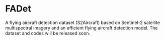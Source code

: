 # FADet
A flying aircraft detection dataset (S2Aircraft) based on Sentinel-2 satellite multispectral
imagery and an efficient flying aircraft detection model.
The dataset and codes will be released soon.
